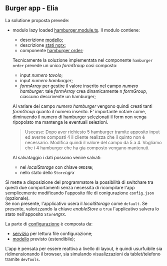## Burger app - Elia

La solutione proposta prevede:

- modulo lazy loaded [hamburger.module.ts](./src/app/hamburger/hamburger.module.ts). Il modulo contiene:

	- descrizione [modello](./src/app/hamburger/models);
	- descrizione [stati ngrx](./src/app/hamburger/state/);
	- componente [hamburger order](./src/app/hamburger/hambuger-order/);

  Tecnicamente la soluzione implementata nel componente `hamburger order` prevede un unico _formGroup_ cosi composto:
  - input _numero tavolo_;
  - input _numero hamburger_;
  - _formArray_ per gestire il valore inserito nel campo _numero hamburger_: tale _formArray_ crea dinamicamente n _formGroup_, ciascuno descrivente un hamburger;

  Al variare del campo _numero hamburger_ vengono quindi creati tanti  _formGroup_ quanto il numero inserito.
  E' importante notare come, diminuendo il numero di hamburger selezionati il form non venga
  ripopolato ma mantenga le eventuali selezioni.
  > Usecase: Dopo aver richiesto 5 hamburger tramite apposito input ed averne composti 4 il cliente realizza che il quinto non è necessario. 
  > Modifica quindi il valore del campo da 5 a 4. Vogliamo che i 4 hamburger che ha gia composto vengano mantenuti.

  Al salvataggio i dati possono venire salvati:
  - nel _localStorage_ con chiave `ORDINE`;
  - nello stato dello `Store`_ngrx_

Si mette a disposizione del programmatore la possibilità di switchare tra questi due comportamenti senza necessita di ricompilare l'app semplicemente modificando l'apposito file di conigurazione `config.json` (opzionale).   
Se non presente, l'applicativo usera il _localStorage_ come `default`.
Se presente, valorizzando la chiave _enableStore_ a `true` l'applicativo salvera lo stato nell'apposito `Store`_ngrx_.

La parte di [configurazione](./src/app/config/) è composta da:
- [servizio](./src/app/config/config.service.ts) per lettura file configurazione;
- [modello](./src/app/config/config.ts) previsto (estendibile);

L'app è pensata per essere reattiva a livello di layout, è quindi usurfuibile sia ridimensionando il browser, sia simulando visualizzazioni da tablet/telefono tramite `devTools`.


